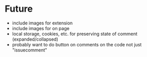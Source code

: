 # Future

* include images for extension
* include images for on page
* local storage, cookies, etc. for preserving state of comment (expanded/collapsed)
* probably want to do button on comments on the code not just "issuecomment"
